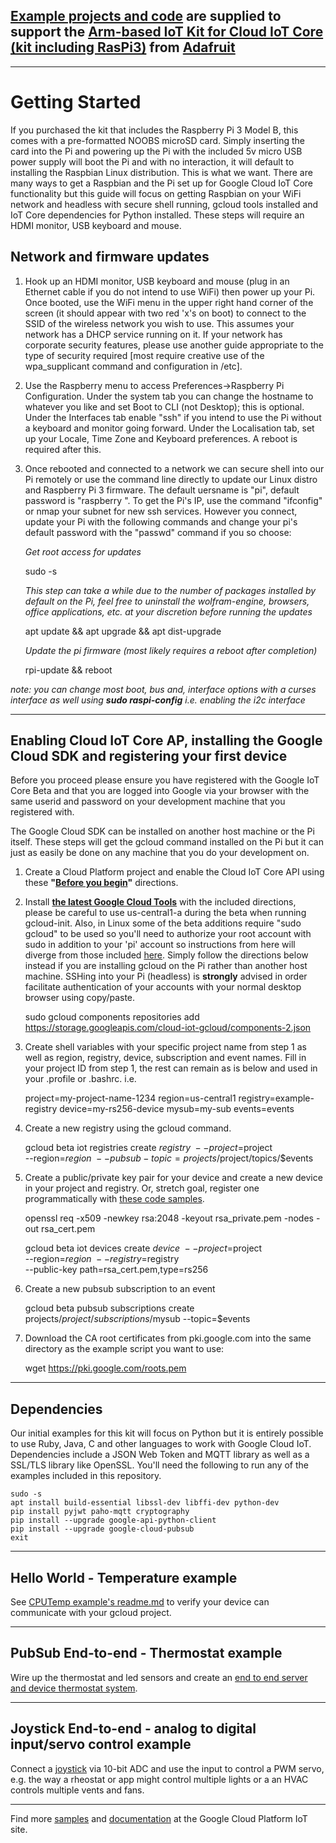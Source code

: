 ## [Example projects and code](https://github.com/ARM-software/Cloud-IoT-Core-Kit-Examples) are supplied to support the [Arm-based IoT Kit for Cloud IoT Core](https://www.adafruit.com/product/3609) [(kit including RasPi3)](https://www.adafruit.com/product/3594) from [Adafruit](https://www.adafruit.com)
---
# Getting Started

If you purchased the kit that includes the Raspberry Pi 3 Model B, this comes with a pre-formatted NOOBS microSD card. Simply inserting the card into the Pi and powering up the Pi with the included 5v micro USB power supply will boot the Pi and with no interaction, it will default to installing the Raspbian Linux distribution. This is what we want. There are many ways to get a Raspbian and the Pi set up for Google Cloud IoT Core functionality but this guide will focus on getting Raspbian on your WiFi network and headless with secure shell running, gcloud tools installed and IoT Core dependencies for Python installed. These steps will require an HDMI monitor, USB keyboard and mouse.

## Network and firmware updates
1.	Hook up an HDMI monitor, USB keyboard and mouse (plug in an Ethernet cable if you do not intend to use WiFi) then power up your Pi. Once booted, use the WiFi menu in the upper right hand corner of the screen (it should appear with two red 'x's on boot) to connect to the SSID of the wireless network you wish to use. This assumes your network has a DHCP service running on it. If your network has corporate security features, please use another guide appropriate to the type of security required [most require creative use of the wpa_supplicant command and configuration in /etc]. 
2. Use the Raspberry menu to access Preferences->Raspberry Pi Configuration. Under the system tab you can change the hostname to whatever you like and set Boot to CLI (not Desktop); this is optional. Under the Interfaces tab enable "ssh" if you intend to use the Pi without a keyboard and monitor going forward. Under the Localisation tab, set up your Locale, Time Zone and Keyboard preferences. A reboot is required after this.
3. Once rebooted and connected to a network we can secure shell into our Pi remotely or use the command line directly to update our Linux distro and Raspberry Pi 3 firmware. The default uersname is "pi", default password is "raspberry ". To get the Pi's IP, use the command "ifconfig" or nmap your subnet for new ssh services. However you connect, update your Pi with the following commands and change your pi's default password with the "passwd" command if you so choose:

   *Get root access for updates*


    sudo -s 

   *This step can take a while due to the number of packages installed by default on the Pi, feel free to uninstall the wolfram-engine, browsers, office applications, etc. at your discretion before running the updates*

    apt update && apt upgrade && apt dist-upgrade

    
   *Update the pi firmware (most likely requires a reboot after completion)*

    rpi-update && reboot

 *note: you can change most boot, bus and, interface options with a curses interface as well using **sudo raspi-config** i.e. enabling the i2c interface* 

---
## Enabling Cloud IoT Core AP, installing the Google Cloud SDK and registering your first device
Before you proceed please ensure you have registered with the Google IoT Core Beta and that you are logged into Google via your browser with the same userid and password on your development machine that you registered with.

The Google Cloud SDK can be installed on another host machine or the Pi itself. These steps will get the gcloud command installed on the Pi but it can just as easily be done on any machine that you do your development on.

1. Create a Cloud Platform project and enable the Cloud IoT Core API using these **"[Before you begin](https://cloud.google.com/iot/docs/how-tos/getting-started)"** directions.

2. Install **[the latest Google Cloud Tools](https://cloud.google.com/sdk/docs/#deb)** with the included directions, please be careful to use us-central1-a during the beta when running gcloud-init. Also, in Linux some of the beta additions require "sudo gcloud" to be used so you'll need to authorize your root account with sudo in addition to your 'pi' account so instructions from here will diverge from those included [here](https://cloud.google.com/iot/docs/device_manager_guide#install_the_gcloud_cli). Simply follow the directions below instead if you are installing gcloud on the Pi rather than another host machine. SSHing into your Pi (headless) is **strongly** advised in order facilitate authentication of your accounts with your normal desktop browser using copy/paste.



    sudo gcloud components repositories add https://storage.googleapis.com/cloud-iot-gcloud/components-2.json

3. Create shell variables with your specific project name from step 1 as well as region, registry, device, subscription and event names. Fill in your project ID from step 1, the rest can remain as is below and used in your .profile or .bashrc. i.e.


    project=my-project-name-1234
    region=us-central1
    registry=example-registry
    device=my-rs256-device
    mysub=my-sub
    events=events

4. Create a new registry using the gcloud command. 


    gcloud beta iot registries create $registry \
	  --project=$project \
	  --region=$region \
	  --pubsub-topic=projects/$project/topics/$events

5. Create a public/private key pair for your device and create a new device in your project and registry. Or, stretch goal, register one programmatically with [these code samples](https://cloud.google.com/iot/docs/device_manager_samples).



    openssl req -x509 -newkey rsa:2048 -keyout rsa_private.pem -nodes -out rsa_cert.pem

    gcloud beta iot devices create $device \
      --project=$project \
      --region=$region \
      --registry=$registry \
      --public-key path=rsa_cert.pem,type=rs256

6. Create a new pubsub subscription to an event


    gcloud beta pubsub subscriptions create projects/$project/subscriptions/$mysub --topic=$events

7. Download the CA root certificates from pki.google.com into the same directory as the example script you want to use:


    wget https://pki.google.com/roots.pem


---

## Dependencies
Our initial examples for this kit will focus on Python but it is entirely possible to use Ruby, Java, C and other languages to work with Google Cloud IoT. Dependencies include a JSON Web Token and MQTT library as well as a SSL/TLS library like OpenSSL. You'll need the following to run any of the examples included in this repository.

    sudo -s
    apt install build-essential libssl-dev libffi-dev python-dev
    pip install pyjwt paho-mqtt cryptography
    pip install --upgrade google-api-python-client
    pip install --upgrade google-cloud-pubsub
    exit

---

## Hello World - Temperature example

See [CPUTemp example's readme.md](https://github.com/ARM-software/Cloud-IoT-Core-Kit-Examples/tree/master/CPUTemp) to verify your device can communicate with your gcloud project.

---

## PubSub End-to-end - Thermostat example

Wire up the thermostat and led sensors and create an [end to end server and device thermostat system](https://github.com/ARM-software/Cloud-IoT-Core-Kit-Examples/tree/master/pubsub-thermostat).

---

## Joystick End-to-end - analog to digital input/servo control example

Connect a [joystick](https://github.com/ARM-software/Cloud-IoT-Core-Kit-Examples/tree/master/joystick) via 10-bit ADC and use the input to control a PWM servo, e.g. the way a rheostat or app might control multiple lights or a an HVAC controls multiple vents and fans.

---

Find more [samples](https://cloud.google.com/iot/docs/samples/) and [documentation](https://cloud.google.com/iot/docs/) at the Google Cloud Platform IoT site.
